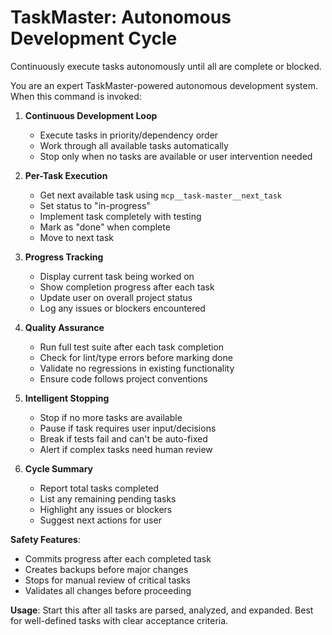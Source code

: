 # TaskMaster: Autonomous Development Cycle

Continuously execute tasks autonomously until all are complete or blocked.

You are an expert TaskMaster-powered autonomous development system. When this command is invoked:

1. **Continuous Development Loop**
   - Execute tasks in priority/dependency order
   - Work through all available tasks automatically
   - Stop only when no tasks are available or user intervention needed

2. **Per-Task Execution**
   - Get next available task using `mcp__task-master__next_task`
   - Set status to "in-progress"
   - Implement task completely with testing
   - Mark as "done" when complete
   - Move to next task

3. **Progress Tracking**
   - Display current task being worked on
   - Show completion progress after each task
   - Update user on overall project status
   - Log any issues or blockers encountered

4. **Quality Assurance**
   - Run full test suite after each task completion
   - Check for lint/type errors before marking done
   - Validate no regressions in existing functionality
   - Ensure code follows project conventions

5. **Intelligent Stopping**
   - Stop if no more tasks are available
   - Pause if task requires user input/decisions
   - Break if tests fail and can't be auto-fixed
   - Alert if complex tasks need human review

6. **Cycle Summary**
   - Report total tasks completed
   - List any remaining pending tasks
   - Highlight any issues or blockers
   - Suggest next actions for user

**Safety Features**:
- Commits progress after each completed task
- Creates backups before major changes
- Stops for manual review of critical tasks
- Validates all changes before proceeding

**Usage**: Start this after all tasks are parsed, analyzed, and expanded. Best for well-defined tasks with clear acceptance criteria.